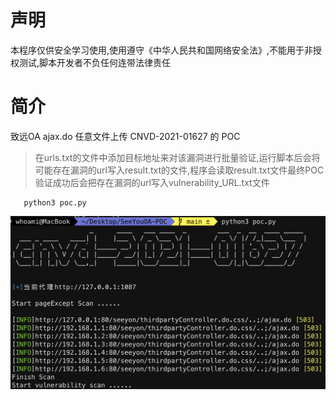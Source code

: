 # 声明
本程序仅供安全学习使用,使用遵守《中华人民共和国网络安全法》,不能用于非授权测试,脚本开发者不负任何连带法律责任

# 简介
致远OA ajax.do 任意文件上传 CNVD-2021-01627 的 POC 
> 在urls.txt的文件中添加目标地址来对该漏洞进行批量验证,运行脚本后会将可能存在漏洞的url写入result.txt的文件,程序会读取result.txt文件最终POC验证成功后会把存在漏洞的url写入vulnerability_URL.txt文件
   
       python3 poc.py
<img src="demo.png">
